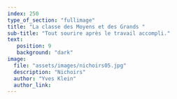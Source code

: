 ```yaml
---
index: 250
type_of_section: "fullimage"
title: "La classe des Moyens et des Grands "
sub-title: "Tout sourire après le travail accompli."
text:
   position: 9
   background: "dark"
image:
  file: "assets/images/nichoirs05.jpg"
  description: "Nichoirs"
  author: "Yves Klein"
  author_link:
---
```


